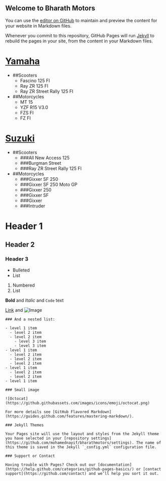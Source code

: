 ## Welcome to Bharath Motors

You can use the [editor on GitHub](https://github.com/mohamednayif/bharathmotors/edit/master/index.md) to maintain and preview the content for your website in Markdown files.

Whenever you commit to this repository, GitHub Pages will run [Jekyll](https://jekyllrb.com/) to rebuild the pages in your site, from the content in your Markdown files.

# [Yamaha](https://yamaha.bharath-motors.com/)
- ##Scooters
  - Fascino 125 FI
  - Ray ZR 125 FI
  - Ray ZR Street Rally 125 FI
- ##Motorcycles
  - MT 15
  - YZF R15 V3.0
  - FZS FI
  - FZ FI
# [Suzuki](https://suzuki.bharath-motors.com/)
- ##Scooters
  - ###All New Access 125
  - ###Burgman Street
  - ###Ray ZR Street Rally 125 FI
- ##Motorcycles
  - ###Gixxer SF 250
  - ###Gixxer SF 250 Moto GP
  - ###Gixxer 250
  - ###Gixxer SF
  - ###Gixxer
  - ###Intruder


# Header 1
## Header 2
### Header 3

- Bulleted
- List

1. Numbered
2. List

**Bold** and _Italic_ and `Code` text

[Link](url) and ![Image](src)
```
### And a nested list:

- level 1 item
  - level 2 item
  - level 2 item
    - level 3 item
    - level 3 item
- level 1 item
  - level 2 item
  - level 2 item
  - level 2 item
- level 1 item
  - level 2 item
  - level 2 item
- level 1 item

### Small image

![Octocat](https://github.githubassets.com/images/icons/emoji/octocat.png)

For more details see [GitHub Flavored Markdown](https://guides.github.com/features/mastering-markdown/).

### Jekyll Themes

Your Pages site will use the layout and styles from the Jekyll theme you have selected in your [repository settings](https://github.com/mohamednayif/bharathmotors/settings). The name of this theme is saved in the Jekyll `_config.yml` configuration file.

### Support or Contact

Having trouble with Pages? Check out our [documentation](https://help.github.com/categories/github-pages-basics/) or [contact support](https://github.com/contact) and we’ll help you sort it out.
